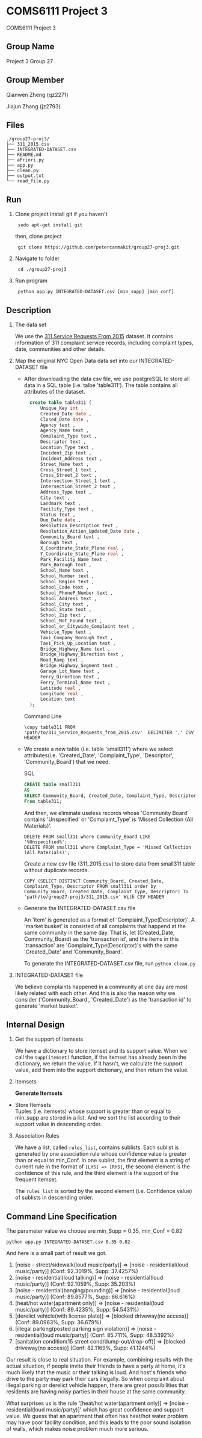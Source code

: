 # COMS6111 Project 3
COMS6111 Project 3

Group Name
--------
Project 3 Group 27

Group Member
--------
   Qianwen Zheng (qz2271)

   Jiajun Zhang (jz2793)
   
Files
--------
	./group27-proj3/
	├── 311_2015.csv
	├── INTEGRATED-DATASET.csv
	├── README.md
	├── aPriori.py
	├── app.py
	├── clean.py
	├── output.txt
	└── read_file.py

Run
--------

1. Clone project
	Install git if you haven't

		sudo apt-get install git

	then, clone project
	
		git clone https://github.com/petercanmakit/group27-proj3.git

2. Navigate to folder

		cd ./group27-proj3
		
3. Run program
		
		python app.py INTEGRATED-DATASET.csv [min_supp] [min_conf]
		
Description
---------
1. The data set

	We use the [311 Service Requests From 2015](https://data.cityofnewyork.us/dataset/311-Service-Requests-From-2015/57g5-etyj) dataset. It contains information of 311 complaint service records, including complaint types, date, communities and other details.

2. Map the original NYC Open Data data set into our INTEGRATED-DATASET file
	
	* After downloading the data csv file, we use postgreSQL to store all data in a SQL table (i.e. talbe 'table311'). The table contains all attributes of the dataset.
	
	  ```sql
		create table table311 (
			Unique_Key int ,
			Created_Date date ,
			Closed_Date date ,
			Agency text ,
			Agency_Name text ,
			Complaint_Type text ,
			Descriptor text ,
			Location_Type text ,
			Incident_Zip text ,
			Incident_Address text ,
			Street_Name text ,
			Cross_Street_1 text ,
			Cross_Street_2 text ,
			Intersection_Street_1 text ,
			Intersection_Street_2 text ,
			Address_Type text ,
			City text ,
			Landmark text ,
			Facility_Type text ,
			Status text ,
			Due_Date date ,
			Resolution_Description text ,
			Resolution_Action_Updated_Date date ,
			Community_Board text ,
			Borough text ,
			X_Coordinate_State_Plane real ,
			Y_Coordinate_State_Plane real ,
			Park_Facility_Name text ,
			Park_Borough text ,
			School_Name text ,
			School_Number text ,
			School_Region text ,
			School_Code text ,
			School_PhoneP_Number text ,
			School_Address text ,
			School_City text ,
			School_State text ,
			School_Zip text ,
			School_Not_Found text ,
			School_or_Citywide_Complaint text ,
			Vehicle_Type text ,
			Taxi_Company_Borough text ,
			Taxi_Pick_Up_Location text ,
			Bridge_Highway_Name text ,
			Bridge_Highway_Direction text ,
			Road_Ramp text ,
			Bridge_Highway_Segment text ,
			Garage_Lot_Name text ,
			Ferry_Direction text ,
			Ferry_Terminal_Name text ,
			Latitude real ,
			Longitude real ,
			Location text  
		);
	  ```
	
	  Command Line
	
	  ```
	  \copy table311 FROM 'path/to/311_Service_Requests_from_2015.csv'  DELIMITER ',' CSV HEADER
	  ```
	
	* We create a new table (i.e. table 'small311') where we select attributes(i.e. 'Created_Date', 'Complaint_Type', 'Descriptor', 'Community_Board') that we need. 
	
	  SQL

	  ```sql
	  CREATE table small311
	  AS
	  SELECT Community_Board, Created_Date, Complaint_Type, Descriptor
	  From table311;
	  ```

	  And then, we eliminate useless records whose 'Community Board' contains 'Unspecified' or 'Complaint_Type' is 'Missed Collection (All Materials)'.

	  ```
	  DELETE FROM small311 where Community_Board LIKE '%Unspecified%';
	  DELETE FROM small311 where Complaint_Type = 'Missed Collection (All Materials)';
	  ```
	  Create a new csv file (311_2015.csv) to store data from small311 table without duplicate records.
	  
	  ```
	  COPY (SELECT DISTINCT Community_Board, Created_Date, Complaint_Type, Descriptor FROM small311 order by Community_Board, Created_Date, Complaint_Type, Descriptor) To 'path/to/group27-proj3/311_2015.csv' With CSV HEADER
	  ```
	
	* Generate the INTEGRATED-DATASET.csv file 
	
	  An 'item' is generated as a format of 'Complaint_Type(Descriptor)'. A 'market busket' is consisted of all complaints that happend at the same community in the same day. That is, let (Created_Date, Community_Board) as the 'transaction id', and the items in this 'transaction' are 'Complaint_Type(Descriptor)'s with the same 'Created_Date' and 'Community_Board'.
	
	  To generate the INTEGRATED-DATASET.csv file, run ```python clean.py```
	
3. INTEGRATED-DATASET file 
	
	We believe complaints happened in a community at one day are most likely related with each other. And this is also the reason why we consider ('Community_Board', 'Created_Date') as the 'transaction id' to generate 'market busket'.


Internal Design
---------

1. Get the support of itemsets

	We have a dictionary to store itemset and its support value. When we call the ```supp(itemset)``` function, if the itemset has already been in the dictionary, we return the value. If it hasn't, we calculate the support value, add them into the support dictionary, and then return the value.
	
2. Itemsets

	<b> Generate Itemsets </b>
	
* Store Itemsets  
  Tuples (i.e. itemsets) whose support is greater than or equal to min_supp are stored in a list. And we sort the list according to their support value in descending order.

3. Association Rules

	We have a list, called ```rules_list```, contains sublists. Each sublist is generated by one association rule whose confidence value is greater than or equal to min_Conf. In one sublist, the first element is a string of current rule in the format of ```[LHS] => [RHS]```, the second element is the confidence of this rule, and the third element is the support of the frequent itemset.
	
	The ```rules_list``` is sorted by the second element (i.e. Confidence value) of sublists in descending order.

Command Line Specification
---------
The parameter value we choose are min_Supp = 0.35,  min_Conf = 0.82
  ```
  python app.py INTEGRATED-DATASET.csv 0.35 0.82
  ```
And here is a small part of result we got.

  1. \[noise - street/sidewalk(loud music/party)] => \[noise - residential(loud music/party)] (Conf: 92.3019%, Supp: 37.4257%)
  2. \[noise - residential(loud talking)] => \[noise - residential(loud music/party)] (Conf: 92.1059%, Supp: 35.203%)
  3. \[noise - residential(banging/pounding)] => \[noise - residential(loud music/party)] (Conf: 89.8577%, Supp: 66.616%)
  4. \[heat/hot water(apartment only)] => \[noise - residential(loud music/party)] (Conf: 89.4235%, Supp: 54.5431%)
  5. \[derelict vehicle(with license plate)] => \[blocked driveway(no access)] (Conf: 89.0963%, Supp: 36.679%) 
  6. \[illegal parking(posted parking sign violation)] => \[noise - residential(loud music/party)] (Conf: 85.711%, Supp: 48.5392%)
  7. \[sanitation condition(15 street cond/dump-out/drop-off)] => \[blocked driveway(no access)] (Conf: 82.1169%, Supp: 41.1244%)
  
Our result is close to real situation. For example, combining results with the actual situation, if people invite their friends to have a party at home, it's much likely that the music or their talking is loud. And host's friends who drive to the party may park their cars illegally. So when complaint about illegal parking or derelict vehicle happen, there are great possibilities that residents are having noisy parties in their house at the same community.
  
What surprises us is the rule '\[heat/hot water(apartment only)] => \[noise - residential(loud music/party)]' which has great confidence and support value. We guess that an apartment that often has heat/hot water problem may have poor facility condition, and this leads to the poor sound isolation of walls, which makes noise problem much more serious.

